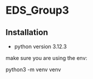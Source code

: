 # EDS_Group3


## Installation

* python version 3.12.3 

make sure you are using the env:

python3 -m venv venv
